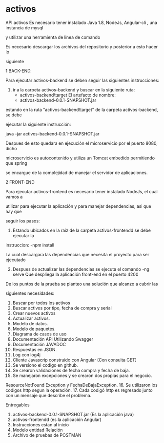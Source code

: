 # activos
API activos
Es necesario tener instalado Java 1.8, NodeJs, Angular-cli , una instancia de mysql 

y utilizar una herramienta de linea de comando

Es necesario descargar los archivos del repositorio y posterior a esto hacer lo 

siguiente

1 BACK-END.

Para ejecutar activos-backend se deben seguir las siguientes instrucciones:

1. ir a la carpeta activos-backend y buscar en la siguiente ruta:
   - activos-backend\target
El artefacto de nombre:
   - activos-backend-0.0.1-SNAPSHOT.jar

estando en la ruta "activos-backend\target" de la carpeta activos-backend, se debe 

ejecutar la siguiente instrucción:

java -jar activos-backend-0.0.1-SNAPSHOT.jar

Despues de esto quedara en ejecución el microservicio por el puerto 8080, dicho 

microservicio es autocontenido y utiliza un Tomcat embedido permitiendo que spring 

se encargue de la complejidad de manejar el servidor de aplicaciones.



2 FRONT-END

Para ejecutar activos-frontend es necesario tener instalado NodeJs, el cual vamos a 

utilizar para ejecutar la aplicación y para manejar dependencias, asi que hay que 

seguir los pasos:

1. Estando ubicados en la raiz de la carpeta activos-frontendd se debe ejecutar la 

instruccion:
	-npm install

La cual descargara las dependencias que necesita el proyecto para ser ejecutado

2. Despues de actualizar las dependencias se ejecuta el comando
	-ng serve
Que despliega la aplicación front-end  en el puerto 4200 



De los puntos de la prueba se planteo una solución que alcanzo a cubrir las 

siguientes necesidades:

1. Buscar por todos los activos
2. Buscar activos por tipo, fecha de compra y serial
3. Crear nuevos activos
4. Actualizar activos.
5. Modelo de datos.
6. Modelo de paquetes.
7. Diagrama de casos de uso
8. Documentación API Utilizando Swagger
9. Documentación JAVADOC
10. Respuestas en JSON.
11. Log con log4j
12. Cliente Javascrip construido con Angular (Con consulta GET)
13. Se versiono el codigo en github.
14. Se crearon validaciones de fecha compra y fecha de baja.
15. Se manejaron excepciones y se crearon dos propias para el negocio. 

ResourceNotFound Exception y FechaDeBajaException.
16. Se utilizaron los codigos http segun la operación.
17. Cada codigó http es regresado junto con un mensaje que describe el problema.

Entregables

1.  activos-backend-0.0.1-SNAPSHOT.jar  (Es la aplicación java)
2.  activos-frontendd (es la aplicación Angular)
3.  Instrucciones estan al inicio
4.  Modelo entidad Relación
5.  Archivo de pruebas de POSTMAN
